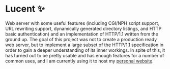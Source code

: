 # Lucent ✨
Web server with some useful features (including CGI/NPH script support, URL rewriting support, dynamically generated directory listings, and HTTP basic authentication) and an implementation of HTTP/1.1 written from the ground up. The goal of this project was not to create a production ready web server, but to implement a large subset of the HTTP/1.1 specification in order to gain a deeper understanding of its inner workings. In spite of this, it has turned out to be pretty usable and has enough features for a number of common uses, and I am currently using it to host my [personal website](http://lunarcoffee.cf).
